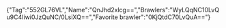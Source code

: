 {"Tag":"552GL76VL","Name":"QnJhd2xlcg==","Brawlers":"WyLQqNC10LvQu9C4Iiwi0JzQuNC/0LsiXQ==","Favorite brawler":"0KjQtdC70LvQuA=="}